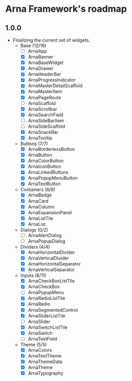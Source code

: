 # Arna Framework's roadmap

## 1.0.0

- Finalizing the current set of widgets.
  - Base (12/16)
    - [ ] ArnaApp
    - [x] ArnaBanner
    - [x] ArnaBaseWidget
    - [x] ArnaDrawer
    - [x] ArnaHeaderBar
    - [x] ArnaProgressIndicator
    - [x] ArnaMasterDetailScaffold
    - [x] ArnaMasterItem
    - [x] ArnaPageRoute
    - [ ] ArnaScaffold
    - [x] ArnaScrollbar
    - [x] ArnaSearchField
    - [ ] ArnaSideBarItem
    - [ ] ArnaSideScaffold
    - [x] ArnaSnackBar
    - [x] ArnaTooltip
  - Buttons (7/7)
    - [x] ArnaBorderlessButton
    - [x] ArnaButton
    - [x] ArnaColorButton
    - [x] ArnaIconButton
    - [x] ArnaLinkedButtons
    - [x] ArnaPopupMenuButton
    - [x] ArnaTextButton
  - Containers (6/6)
    - [x] ArnaBadge
    - [x] ArnaCard
    - [x] ArnaColumn
    - [x] ArnaExpansionPanel
    - [x] ArnaListTile
    - [x] ArnaList
  - Dialogs (0/2)
    - [ ] ArnaAlertDialog
    - [ ] ArnaPopupDialog
  - Dividers (4/4)
    - [x] ArnaHorizontalDivider
    - [x] ArnaVerticalDivider
    - [x] ArnaHorizontalSeparator
    - [x] ArnaVerticalSeparator
  - Inputs (8/11)
    - [x] ArnaCheckBoxListTile
    - [x] ArnaCheckBox
    - [ ] ArnaPopupMenu
    - [x] ArnaRadioListTile
    - [x] ArnaRadio
    - [x] ArnaSegmentedControl
    - [x] ArnaSliderListTile
    - [ ] ArnaSlider
    - [x] ArnaSwitchListTile
    - [x] ArnaSwitch
    - [ ] ArnaTextField
  - Theme (5/5)
    - [x] ArnaColors
    - [x] ArnaTextTheme
    - [x] ArnaThemeData
    - [x] ArnaTheme
    - [x] ArnaTypography
